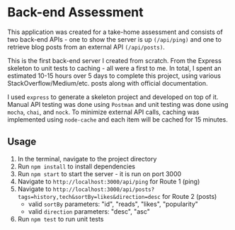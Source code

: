 # Back-end Assessment

This application was created for a take-home assessment and consists of two back-end APIs - one to show the server is up `(/api/ping)` and one to retrieve blog posts from an external API `(/api/posts)`.  
  
This is the first back-end server I created from scratch. From the Express skeleton to unit tests to caching - all were a first to me.  In total, I spent an estimated 10-15 hours over 5 days to complete this project, using various StackOverflow/Medium/etc. posts along with official documentation.  
  
I used `express` to generate a skeleton project and developed on top of it. Manual API testing was done using `Postman` and unit testing was done using `mocha`, `chai`, and `nock`. To minimize external API calls, caching was implemented using `node-cache` and each item will be cached for 15 minutes.  
  
## Usage
1. In the terminal, navigate to the project directory
2. Run `npm install` to install dependencies
3. Run `npm start` to start the server - it is run on port 3000
4. Navigate to `http://localhost:3000/api/ping` for Route 1 (ping)
5. Navigate to `http://localhost:3000/api/posts?tags=history,tech&sortBy=likes&direction=desc` for Route 2 (posts)
    * valid `sortBy` parameters: "id", "reads", "likes", "popularity"
    * valid `direction` parameters: "desc", "asc"
6. Run `npm test` to run unit tests